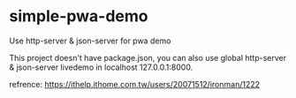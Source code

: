 # simple-pwa-demo
Use http-server &amp; json-server for pwa demo

This project doesn't have package.json, you can also use global http-server & json-server livedemo in localhost 127.0.0.1:8000.

refrence: https://ithelp.ithome.com.tw/users/20071512/ironman/1222
